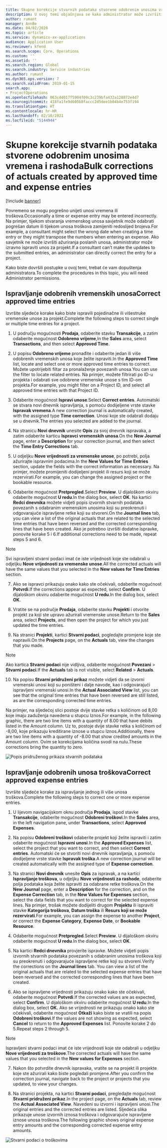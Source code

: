 ```yaml
---
title: Skupne korekcije stvarnih podataka stvorene odobrenim unosima vremena i rashoda
description: U ovoj temi objašnjava se kako administrator može izvršiti pojedinačne ili skupne ispravke prethodno odobrenih unosa vremena i rashoda ako naplata nije dovršena.
author: rumant
manager: AnnBe
ms.date: 04/02/2020
ms.topic: article
ms.service: dynamics-ax-applications
audience: Application User
ms.reviewer: kfend
ms.search.scope: Core, Operations
ms.custom: ''
ms.assetid: ''
ms.search.region: Global
ms.search.industry: Service industries
ms.author: rumant
ms.dyn365.ops.version: 7
ms.search.validFrom: 2019-01-15
search.app:
- ProjectOperations
ms.openlocfilehash: 063c4d017f5904f09c3c239bfa432a128872e4d7
ms.sourcegitcommit: 418fa1fe9d605b8faccc2d5dee1b04b4e753f194
ms.translationtype: HT
ms.contentlocale: hr-HR
ms.lasthandoff: 02/10/2021
ms.locfileid: "5144944"
---
```

# <a name="bulk-corrections-of-actuals-created-by-approved-time-and-expense-entries"></a><span data-ttu-id="41ded-103">Skupne korekcije stvarnih podataka stvorene odobrenim unosima vremena i rashoda</span><span class="sxs-lookup"><span data-stu-id="41ded-103">Bulk corrections of actuals created by approved time and expense entries</span></span>

[!include [banner](../includes/psa-now-project-operations.md)]

<span data-ttu-id="41ded-104">Povremeno se mogu pogrešno unijeti unosi vremena ili troškova.</span><span class="sxs-lookup"><span data-stu-id="41ded-104">Occasionally a time or expense entry may be entered incorrectly.</span></span> <span data-ttu-id="41ded-105">Na primjer, tijekom stvaranja vremenskog unosa savjetnik može odabrati pogrešan datum ili tijekom unosa troškova zamijeniti redoslijed brojeva.</span><span class="sxs-lookup"><span data-stu-id="41ded-105">For example, a consultant might select the wrong date when creating a time entry or they might transpose the numbers when entering an expense.</span></span> <span data-ttu-id="41ded-106">Ako savjetnik ne može izvršiti ažuriranja poslanih unosa, administrator može izravno ispraviti unos za projekt.</span><span class="sxs-lookup"><span data-stu-id="41ded-106">If a consultant can’t make the updates to the submitted entries, an administrator can directly correct the entry for a project.</span></span>

<span data-ttu-id="41ded-107">Kako biste dovršili postupke u ovoj temi, trebat će vam dopuštenja administratora.</span><span class="sxs-lookup"><span data-stu-id="41ded-107">To complete the procedures in this topic, you will need Administrator permissions.</span></span>

## <a name="correct-approved-time-entries"></a><span data-ttu-id="41ded-108">Ispravljanje odobrenih vremenskih unosa</span><span class="sxs-lookup"><span data-stu-id="41ded-108">Correct approved time entries</span></span>     

<span data-ttu-id="41ded-109">Izvršite sljedeće korake kako biste ispravili pojedinačne ili višestruke vremenske unose za projekt.</span><span class="sxs-lookup"><span data-stu-id="41ded-109">Complete the following steps to correct single or multiple time entries for a project.</span></span>

1. <span data-ttu-id="41ded-110">U području mogućnosti **Prodaja**, odaberite stavku **Transakcije**, a zatim odaberite mogućnost **Odobreno vrijeme**,</span><span class="sxs-lookup"><span data-stu-id="41ded-110">In the **Sales** area, select **Transactions**, and then select **Approved Time**.</span></span> 

2. <span data-ttu-id="41ded-111">U popisu **Odobreno vrijeme** pronađite i odaberite jedan ili više odobrenih vremenskih unosa koje želite ispraviti.</span><span class="sxs-lookup"><span data-stu-id="41ded-111">In the **Approved Time** list, locate and select one or more approved time entries to correct.</span></span> <span data-ttu-id="41ded-112">Možete upotrijebiti filtar za pronalaženje povezanih unosa.</span><span class="sxs-lookup"><span data-stu-id="41ded-112">You can use the filter to locate related entries.</span></span> <span data-ttu-id="41ded-113">Na primjer, možete filtrirati po ID-u projekta i odabrati sve odobrene vremenske unose s tim ID-om projekta.</span><span class="sxs-lookup"><span data-stu-id="41ded-113">For example, you might filter on a Project ID, and select all approved time entries with that Project ID.</span></span>

3. <span data-ttu-id="41ded-114">Odaberite mogućnost **Ispravi unose**.</span><span class="sxs-lookup"><span data-stu-id="41ded-114">Select **Correct entries**.</span></span> <span data-ttu-id="41ded-115">Automatski se stvara novi dnevnik ispravljanja, s pomoću dodijeljene vrste stavke **Ispravak vremena**.</span><span class="sxs-lookup"><span data-stu-id="41ded-115">A new correction journal is automatically created, with the assigned type **Time correction**.</span></span> <span data-ttu-id="41ded-116">Unosi koje ste odabrali dodaju se u dnevnik.</span><span class="sxs-lookup"><span data-stu-id="41ded-116">The entries you selected are added to the journal.</span></span> 

4. <span data-ttu-id="41ded-117">Na stranicu **Novi dnevnik** unesite **Opis** za svoj dnevnik ispravaka, a zatim odaberite karticu **Ispravci vremenskih unosa**.</span><span class="sxs-lookup"><span data-stu-id="41ded-117">On the **New Journal** page, enter a **Description** for your correction journal, and then select the **Time Entry Corrections** tab.</span></span>  
5. <span data-ttu-id="41ded-118">U odjeljku **Nove vrijednosti za vremenske unose**, po potrebi, polja ažurirajte ispravnim podacima.</span><span class="sxs-lookup"><span data-stu-id="41ded-118">In the **New Values for Time Entries** section, update the fields with the correct information as necessary.</span></span> <span data-ttu-id="41ded-119">Na primjer, možete promijeniti dodijeljeni projekt ili resurs koji se može rezervirati.</span><span class="sxs-lookup"><span data-stu-id="41ded-119">For example, you can change the assigned project or the bookable resource.</span></span>

6. <span data-ttu-id="41ded-120">Odaberite mogućnost **Pretpregled**.</span><span class="sxs-lookup"><span data-stu-id="41ded-120">Select **Preview**.</span></span> <span data-ttu-id="41ded-121">U dijaloškom okviru odaberite mogućnost **U redu**.</span><span class="sxs-lookup"><span data-stu-id="41ded-121">In the dialog box, select **OK**.</span></span> <span data-ttu-id="41ded-122">Na kartici **Redci dnevnika** možete vidjeti popis izvornih stvarnih podataka povezanih s odabranim vremenskim unosima koji su preokrenuti i odgovarajuće ispravljene retke koji su stvoreni.</span><span class="sxs-lookup"><span data-stu-id="41ded-122">On the **Journal lines** tab, you can view a list of the original actuals that are related to the selected time entries that have been reversed and the corrected corresponding lines that have been created.</span></span> <span data-ttu-id="41ded-123">Ako je potrebno izvršiti dodatne ispravke, ponovite korake 5 i 6.</span><span class="sxs-lookup"><span data-stu-id="41ded-123">If additional corrections need to be made, repeat steps 5 and 6.</span></span> 

> [!NOTE]
> <span data-ttu-id="41ded-124">Svi ispravljeni stvarni podaci imat će iste vrijednosti koje ste odabrali u odjeljku **Nove vrijednosti za vremenske unose**.</span><span class="sxs-lookup"><span data-stu-id="41ded-124">All the corrected actuals will have the same values that you selected in the **New values for Time Entries** section.</span></span>

7. <span data-ttu-id="41ded-125">Ako se ispravci prikazuju onako kako ste očekivali, odaberite mogućnost **Potvrdi**.</span><span class="sxs-lookup"><span data-stu-id="41ded-125">If the corrections appear as expected, select **Confirm**.</span></span> <span data-ttu-id="41ded-126">U dijaloškom okviru odaberite mogućnost **U redu**.</span><span class="sxs-lookup"><span data-stu-id="41ded-126">In the dialog box, select **OK**.</span></span>

8. <span data-ttu-id="41ded-127">Vratite se na područje **Prodaja**, odaberite stavku **Projekti** i otvorite projekt za koji ste upravo ažurirali vremenske unose.</span><span class="sxs-lookup"><span data-stu-id="41ded-127">Return to the **Sales** area, select **Projects**, and then open the project for which you just updated the time entries.</span></span> 

9. <span data-ttu-id="41ded-128">Na stranici **Projekti**, kartici **Stvarni podaci**, pogledajte promjene koje ste napravili.</span><span class="sxs-lookup"><span data-stu-id="41ded-128">On the **Projects** page, on the **Actuals** tab, view the changes that you made.</span></span> 

> [!NOTE]
> <span data-ttu-id="41ded-129">Ako kartica **Stvarni podaci** nije vidljiva, odaberite mogućnost **Povezani** > **Stvarni podaci**.</span><span class="sxs-lookup"><span data-stu-id="41ded-129">If the **Actuals** tab is not visible, select **Related** > **Actuals**.</span></span>  

10. <span data-ttu-id="41ded-130">Na popisu **Stvarni pridruženi prikaz** možete vidjeti da se izvorni vremenski unosi koji su poništeni i dalje navode, kao i odgovarajući ispravljeni vremenski unosi.</span><span class="sxs-lookup"><span data-stu-id="41ded-130">In the **Actual Associated View** list, you can see that the original time entries that have been reversed are still listed, as are the corresponding corrected time entries.</span></span> 

<span data-ttu-id="41ded-131">Na primjer, na sljedećoj slici postoje dvije stavke retka s količinom od 8,00 koje imaju zaduženja navedena u stupcu Iznos.</span><span class="sxs-lookup"><span data-stu-id="41ded-131">For example, in the following graphic, there are two line items with a quantity of 8.00 that have debits listed in the Amount column.</span></span> <span data-ttu-id="41ded-132">Uz to, postoje dvije stavke retka s količinom od -8,00, koje prikazuju kreditirane iznose u stupcu Iznos.</span><span class="sxs-lookup"><span data-stu-id="41ded-132">Additionally, there are two line items with a quantity of -8.00 that show credited amounts in the Amount column.</span></span> <span data-ttu-id="41ded-133">Ovim se korekcijama količina svodi na nulu.</span><span class="sxs-lookup"><span data-stu-id="41ded-133">These corrections bring the quantity to zero.</span></span>

![Popis pridruženog prikaza stvarnih podataka](https://github.com/MicrosoftDocs/dynamics-365-customer-engagement-pr/blob/bulk-corrections-actuals-created-by-approved-time-expense-entries.md/time-actuals.png)
 
## <a name="correct-approved-expense-entries"></a><span data-ttu-id="41ded-135">Ispravljanje odobrenih unosa troškova</span><span class="sxs-lookup"><span data-stu-id="41ded-135">Correct approved expense entries</span></span>

<span data-ttu-id="41ded-136">Izvršite sljedeće korake za ispravljanje jednog ili više unosa troškova.</span><span class="sxs-lookup"><span data-stu-id="41ded-136">Complete the following steps to correct one or more expense entries.</span></span> 

1. <span data-ttu-id="41ded-137">U lijevom navigacijskom oknu područja **Prodaja**, ispod stavke **Transakcije**, odaberite mogućnost **Odobreni troškovi**.</span><span class="sxs-lookup"><span data-stu-id="41ded-137">In the **Sales** area, in the left navigation pane, under **Transactions**, select **Approved Expenses**.</span></span>

2. <span data-ttu-id="41ded-138">Na popisu **Odobreni troškovi** odaberite projekt koji želite ispraviti i zatim odaberite mogućnost **Ispravni unosi**.</span><span class="sxs-lookup"><span data-stu-id="41ded-138">In the **Approved Expenses** list, select the project that you want to correct, and then select **Correct entries**.</span></span> <span data-ttu-id="41ded-139">Automatski će se stvoriti novi dnevnik ispravljanja, s pomoću dodijeljene vrste stavke **Ispravak troška**.</span><span class="sxs-lookup"><span data-stu-id="41ded-139">A new correction journal will be created automatically with the assigned type of **Expense correction**.</span></span> 

3. <span data-ttu-id="41ded-140">Na stranici **Novi dnevnik** unesite **Opis** za ispravak, a na kartici **Ispravljanje troškova**, u odjeljku **Nove vrijednosti za rashode**, odaberite polja podataka koja želite ispraviti za odabrane retke troškova.</span><span class="sxs-lookup"><span data-stu-id="41ded-140">On the **New Journal** page, enter a **Description** for the correction, and on the **Expense Correction** tab, in the **New Values for Expenses** section, select the data fields that you want to correct for the selected expense lines.</span></span> <span data-ttu-id="41ded-141">Na primjer, trošak možete dodijeliti drugom **Projektu** ili ispraviti stavke **Kategorija troškova**, **Datum troška** ili **Resurs koji se može rezervirati**.</span><span class="sxs-lookup"><span data-stu-id="41ded-141">For example, you can assign the expense to another **Project**, or correct the **Expense Category**, **Expense Date**, or **Bookable Resource**.</span></span>

4. <span data-ttu-id="41ded-142">Odaberite mogućnost **Pretpregled**.</span><span class="sxs-lookup"><span data-stu-id="41ded-142">Select **Preview**.</span></span> <span data-ttu-id="41ded-143">U dijaloškom okviru odaberite mogućnost **U redu**.</span><span class="sxs-lookup"><span data-stu-id="41ded-143">In the dialog box, select **OK**.</span></span> 

5. <span data-ttu-id="41ded-144">Na kartici **Redci dnevnika** provjerite ispravke. Možete vidjeti popis izvornih stvarnih podataka povezanih s odabranim unosima troškova koji su preokrenuti i odgovarajuće ispravljene retke koji su stvoreni.</span><span class="sxs-lookup"><span data-stu-id="41ded-144">Verify the corrections on the **Journal lines** tab. You can view a list of the original actuals that are related to the selected expense entries that have been reversed and the corrected corresponding lines that have been created.</span></span>

6. <span data-ttu-id="41ded-145">Ako se ispravljene vrijednosti prikazuju onako kako ste očekivali, odaberite mogućnost **Potvrdi**.</span><span class="sxs-lookup"><span data-stu-id="41ded-145">If the corrected values are as expected, select **Confirm**.</span></span> <span data-ttu-id="41ded-146">U dijaloškom okviru odaberite mogućnost **U redu**.</span><span class="sxs-lookup"><span data-stu-id="41ded-146">In the dialog box, select **OK.**</span></span> <span data-ttu-id="41ded-147">Ako se vrijednosti ne prikazuju onako kako ste očekivali, odaberite mogućnost **Otkaži** kako biste se vratili na popis **Odobreni troškovi**.</span><span class="sxs-lookup"><span data-stu-id="41ded-147">If the values are not showing as expected, select **Cancel** to return to the **Approved Expenses** list.</span></span> <span data-ttu-id="41ded-148">Ponovite korake 2 do 5.</span><span class="sxs-lookup"><span data-stu-id="41ded-148">Repeat steps 2 through 5.</span></span> 

> [!NOTE]
> <span data-ttu-id="41ded-149">Ispravljeni stvarni podaci imat će iste vrijednosti koje ste odabrali u odjeljku **Nove vrijednosti za troškove**.</span><span class="sxs-lookup"><span data-stu-id="41ded-149">The corrected actuals will have the same values that you selected in the **New values for Expenses** section.</span></span>

7. <span data-ttu-id="41ded-150">Nakon što potvrdite dnevnik ispravaka, vratite se na projekt ili projekte koje ste ažurirali kako biste pogledali promjene.</span><span class="sxs-lookup"><span data-stu-id="41ded-150">After you confirm the correction journal, navigate back to the project or projects that you updated, to view your changes.</span></span>  

8. <span data-ttu-id="41ded-151">Na stranici projekta, na kartici **Stvarni podaci**, pregledajte mogućnost **Stvarni pridruženi prikaz**.</span><span class="sxs-lookup"><span data-stu-id="41ded-151">In the project page, on the **Actuals** tab, review the **Actual Associated View**.</span></span> <span data-ttu-id="41ded-152">Navedeni su izvorni i ispravljeni unosi.</span><span class="sxs-lookup"><span data-stu-id="41ded-152">The original entries and the corrected entries are listed.</span></span> <span data-ttu-id="41ded-153">Sljedeća slika prikazuje unose izvornih iznosa troškova i odgovarajuće ispravljene iznose unosa troškova.</span><span class="sxs-lookup"><span data-stu-id="41ded-153">The following graphic shows original expense entry amounts and the corresponding corrected expense entry amounts.</span></span> 

![Stvarni podaci o troškovima](https://user-images.githubusercontent.com/60806505/77122219-4cd52900-69fa-11ea-8349-ccd2ffebf640.png)
